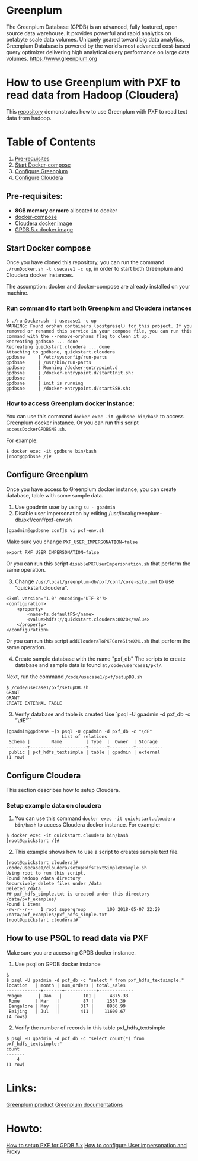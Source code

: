 #  Greenplum
The  Greenplum Database (GPDB) is an advanced, fully featured, open source data warehouse. It provides powerful and rapid analytics on petabyte scale data volumes. Uniquely geared toward big data analytics, Greenplum Database is powered by the world’s most advanced cost-based query optimizer delivering high analytical query performance on large data volumes.
<https://www.greenplum.org>

# How to use Greenplum with PXF to read data from Hadoop (Cloudera)
This [repository](https://github.com/kongyew/greenplum-pxf-examples/tree/master/usecase1) demonstrates how to use Greenplum with PXF to read text data from hadoop.

# Table of Contents
1. [Pre-requisites](#Pre-requisites)
2. [Start Docker-compose](#Start-Docker-compose)
3. [Configure Greenplum](#Configure-Greenplum)
4. [Configure Cloudera](#Configure-Cloudera)

## Pre-requisites:
- **8GB memory or more** allocated to docker
- [docker-compose](http://docs.docker.com/compose)
- [Cloudera docker image](https://hub.docker.com/r/cloudera/quickstart/)
- [GPDB 5.x docker image](https://hub.docker.com/r/kochanpivotal/gpdb5oss/)

## Start Docker compose
Once you have cloned this repository, you can run the command  `./runDocker.sh -t usecase1 -c up`, in order to start both Greenplum and Cloudera docker instances.

The assumption: docker and docker-compose are already installed on your machine.

### Run command to start both Greenplum and Cloudera instances
```
$ ./runDocker.sh -t usecase1 -c up
WARNING: Found orphan containers (postgresql) for this project. If you removed or renamed this service in your compose file, you can run this command with the --remove-orphans flag to clean it up.
Recreating gpdbsne ... done
Recreating quickstart.cloudera ... done
Attaching to gpdbsne, quickstart.cloudera
gpdbsne     | /etc/sysconfig/run-parts
gpdbsne     | /usr/bin/run-parts
gpdbsne     | Running /docker-entrypoint.d
gpdbsne     | /docker-entrypoint.d/startInit.sh:
gpdbsne     |
gpdbsne     | init is running
gpdbsne     | /docker-entrypoint.d/startSSH.sh:
```
### How to access Greenplum docker instance:
You can use this command `docker exec -it gpdbsne bin/bash` to access Greenplum docker instance. Or you can run this script `accessDockerGPDBSNE.sh`.

For example:
```
$ docker exec -it gpdbsne bin/bash
[root@gpdbsne /]#

```

## Configure Greenplum
Once you have access to Greenplum docker instance, you can create database, table with some sample data.

1. Use gpadmin user by using `su - gpadmin`
2. Disable user impersonation by editing /usr/local/greenplum-db/pxf/conf/pxf-env.sh
```
[gpadmin@gpdbsne conf]$ vi pxf-env.sh
```
Make sure you change `PXF_USER_IMPERSONATION=false`
```
export PXF_USER_IMPERSONATION=false
```
Or you can run this script `disablePXFUserImpersonation.sh` that perform the same operation.

3. Change `/usr/local/greenplum-db/pxf/conf/core-site.xml` to use "quickstart.cloudera".

```
<?xml version="1.0" encoding="UTF-8"?>
<configuration>
    <property>
        <name>fs.defaultFS</name>
        <value>hdfs://quickstart.cloudera:8020</value>
    </property>
</configuration>
```
Or you can run this script `addClouderaToPXFCoreSiteXML.sh` that perform the same operation.

4. Create sample database with the name "pxf_db"
The scripts to create database and sample data is found at `/code/usercase1/pxf/`.

Next, run the command `/code/usecase1/pxf/setupDB.sh`
```
$ /code/usecase1/pxf/setupDB.sh        
GRANT
GRANT
CREATE EXTERNAL TABLE
```

3. Verify database and table is created
Use `psql -U gpadmin -d pxf_db -c "\dE"``
```
[gpadmin@gpdbsne ~]$ psql -U gpadmin -d pxf_db -c "\dE"
                     List of relations
 Schema |        Name         | Type  |  Owner  | Storage  
--------+---------------------+-------+---------+----------
 public | pxf_hdfs_textsimple | table | gpadmin | external
(1 row)

```

## Configure Cloudera
This section describes how to setup Cloudera.

### Setup example data on cloudera
1. You can use this command `docker exec -it quickstart.cloudera bin/bash` to access Cloudera docker instance.
For example:
```
$ docker exec -it quickstart.cloudera bin/bash
[root@quickstart /]#
```
2. This example shows how to use a script to creates sample text file.
```
[root@quickstart cloudera]# /code/usecase1/cloudera/setupHdfsTextSimpleExample.sh
Using root to run this script.
Found hadoop /data directory
Recursively delete files under /data
Deleted /data
## pxf_hdfs_simple.txt is created under this directory /data/pxf_examples/
Found 1 items
-rw-r--r--   1 root supergroup        100 2018-05-07 22:29 /data/pxf_examples/pxf_hdfs_simple.txt
[root@quickstart cloudera]#
```

## How to use PSQL to read data via PXF
Make sure you are accessing GPDB docker instance.

1. Use psql on GPDB docker instance
```
$
$ psql -U gpadmin -d pxf_db -c "select * from pxf_hdfs_textsimple;"
location   | month | num_orders | total_sales
-------------+-------+------------+-------------
Prague      | Jan   |        101 |     4875.33
 Rome      | Mar   |         87 |     1557.39
 Bangalore | May   |        317 |     8936.99
 Beijing   | Jul   |        411 |    11600.67
(4 rows)
```

2. Verify the number of records in this table pxf_hdfs_textsimple
```
$ psql -U gpadmin -d pxf_db -c "select count(*) from pxf_hdfs_textsimple;"
count
-------
    4
(1 row)
```
# Links:
[Greenplum product](https://pivotal.io/pivotal-greenplum)
[Greenplum documentations](https://https://gpdb.docs.pivotal.io/)


# Howto:
[How to setup PXF for GPDB 5.x](https://gpdb.docs.pivotal.io/5130/pxf/overview_pxf.html)
[How to configure User impersonation and Proxy](https://gpdb.docs.pivotal.io/5130/pxf/pxfuserimpers.html)
